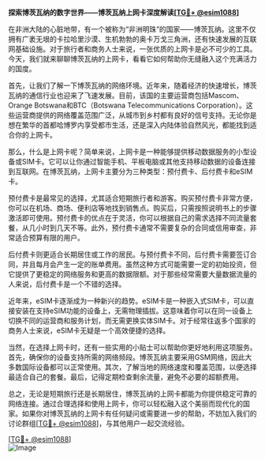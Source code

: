 **探索博茨瓦纳的数字世界——博茨瓦纳上网卡深度解读[[TG💪+ @esim1088](https://t.me/s/esim1088)]**

在非洲大陆的心脏地带，有一个被称为“非洲明珠”的国家——博茨瓦纳。这里不仅拥有广袤无垠的卡拉哈里沙漠、生机勃勃的奥卡万戈三角洲，还有快速发展的互联网基础设施。对于旅行者和商务人士来说，一张优质的上网卡是必不可少的工具。今天，我们就来聊聊博茨瓦纳的上网卡，看看它如何帮助你无缝融入这个充满活力的国度。

首先，让我们了解一下博茨瓦纳的网络环境。近年来，随着经济的快速增长，博茨瓦纳的通信行业也迎来了飞速发展。目前，该国的主要运营商包括Mascom、Orange Botswana和BTC（Botswana Telecommunications Corporation）。这些运营商提供的网络覆盖范围广泛，从城市到乡村都有良好的信号支持。无论你是想在繁华的首都哈博罗内享受都市生活，还是深入内陆体验自然风光，都能找到适合你的上网卡。

那么，什么是上网卡呢？简单来说，上网卡是一种能够提供移动数据服务的小型设备或SIM卡。它可以让你通过智能手机、平板电脑或其他支持移动数据的设备连接到互联网。在博茨瓦纳，上网卡主要分为三种类型：预付费卡、后付费卡和eSIM卡。

预付费卡是最常见的选择，尤其适合短期旅行者和游客。购买预付费卡非常方便，你可以在机场、商场、便利店等地找到销售点。购买后，只需按照说明书上的步骤激活即可使用。预付费卡的优点在于灵活，你可以根据自己的需求选择不同流量套餐，从几小时到几天不等。此外，预付费卡通常不需要复杂的合同或信用审查，非常适合预算有限的用户。

后付费卡则更适合长期居住或工作的居民。与预付费卡不同，后付费卡需要签订合同，并且每月会产生一定的账单费用。虽然这种方式可能需要一定的初始投资，但它提供了更稳定的网络服务和更高的数据限额。对于那些经常需要大量数据流量的人来说，后付费卡是一个不错的选择。

近年来，eSIM卡逐渐成为一种新兴的趋势。eSIM卡是一种嵌入式SIM卡，可以直接安装在支持eSIM功能的设备上，无需物理插拔。这意味着你可以在同一设备上切换不同的运营商和服务计划，而无需更换实体SIM卡。对于经常往返多个国家的商务人士来说，eSIM卡无疑是一个高效便捷的选择。

当然，在选择上网卡时，还有一些实用的小贴士可以帮助你更好地利用这项服务。首先，确保你的设备支持所需的网络频段。博茨瓦纳主要采用GSM网络，因此大多数国际设备都可以正常使用。其次，了解当地的网络速度和覆盖范围，以便选择最适合自己的套餐。最后，记得定期检查剩余流量，避免不必要的超额费用。

总之，无论是短期旅行还是长期居住，博茨瓦纳的上网卡都能为你提供稳定可靠的网络连接。通过合理选择和使用上网卡，你可以轻松融入这个美丽而现代化的国家。如果你对博茨瓦纳的上网卡有任何疑问或需要进一步的帮助，不妨加入我们的讨论群组[[TG💪+ @esim1088](https://t.me/s/esim1088)]，与其他用户一起交流经验。

[[TG💪+ @esim1088](https://t.me/s/esim1088)]  
![Image](https://i.postimg.cc/4NQfJmqS/Snipaste-2025-05-13-00-14-12.png)